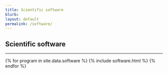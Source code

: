 ```yaml
---
title: Scientific software
blurb: 
layout: default
permalink: /software/
---
```


## Scientific software

<hr />

<div class="container-fluid">
  {% for program in site.data.software %}
    {% include software.html %}
  {% endfor %}
</div>
